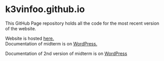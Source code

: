 # k3vinfoo.github.io
This GitHub Page repository holds all the code for the most recent version of the website. 

Website is hosted <a href="http://flyinggoat.me/">here.</a>
<br>
Documentation of midterm is on <a href="http://sites.bxmc.poly.edu/~kevinfoo/WebDev/index.php/2017/03/18/midterm-journey/">WordPress.</a>

Documentation of 2nd version of midterm is on <a href="http://sites.bxmc.poly.edu/~kevinfoo/WebDev/index.php/2017/03/31/midterm-journey-2-0/">WordPress</a>

